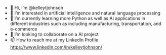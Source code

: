 - 👋 Hi, I’m @kelleytjohnson
- 👀 I’m interested in artificial intelligence and natural language processing
- 🌱 I’m currently learning more Python as well as AI applications in different industries such as including manufacturing, transportation, and e-commerce
- 💞️ I’m looking to collaborate on a AI project
- 📫 How to reach me at my LinkedIn Profile https://www.linkedin.com/in/kelleytjohnson/

<!---
kelleytjohnson/kelleytjohnson is a ✨ special ✨ repository because its `README.md` (this file) appears on your GitHub profile.
You can click the Preview link to take a look at your changes.
--->
